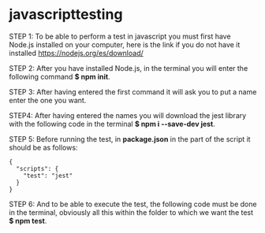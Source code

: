 # javascripttesting

STEP 1:
To be able to perform a test in javascript you must first have Node.js installed on your computer, here is the link if you do not have it installed https://nodejs.org/es/download/

STEP 2:
After you have installed Node.js, in the terminal you will enter the following command **$ npm init**.

STEP 3:
After having entered the first command it will ask you to put a name enter the one you want.

STEP4:
After having entered the names you will download the jest library with the following code in the terminal **$ npm i --save-dev jest**.

STEP 5:
Before running the test, in **package.json** in the part of the script it should be as follows:

```
{
  "scripts": {
    "test": "jest"
  }
}
```

STEP 6:
And to be able to execute the test, the following code must be done in the terminal, obviously all this within the folder to which we want the test **$ npm test**.